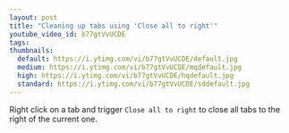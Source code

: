 ```yaml
---
layout: post
title: "Cleaning up tabs using 'Close all to right'"
youtube_video_id: b77gtVvUCDE
tags:
thumbnails:
  default: https://i.ytimg.com/vi/b77gtVvUCDE/default.jpg
  medium: https://i.ytimg.com/vi/b77gtVvUCDE/mqdefault.jpg
  high: https://i.ytimg.com/vi/b77gtVvUCDE/hqdefault.jpg
  standard: https://i.ytimg.com/vi/b77gtVvUCDE/sddefault.jpg
---
```


Right click on a tab and trigger `Close all to right` to close all tabs to the right of the current one.
